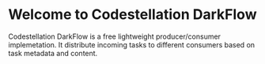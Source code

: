 Welcome to Codestellation DarkFlow
========

Codestellation DarkFlow is a free lightweight producer/consumer implemetation. It distribute incoming tasks to different consumers based on task metadata and content.



